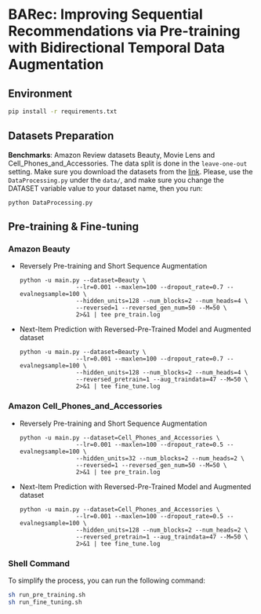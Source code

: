 # BARec: Improving Sequential Recommendations via Pre-training with Bidirectional Temporal Data Augmentation

## Environment

```bash
pip install -r requirements.txt
```

## Datasets Preparation
**Benchmarks**: Amazon Review datasets Beauty, Movie Lens and Cell_Phones_and_Accessories. 
The data split is done in the `leave-one-out` setting. Make sure you download the datasets from the [link](https://jmcauley.ucsd.edu/data/amazon/). Please, use the `DataProcessing.py` under the `data/`, and make sure you change the DATASET variable value to your dataset name, then you run:

```
python DataProcessing.py
```

## Pre-training & Fine-tuning
### Amazon Beauty 
* Reversely Pre-training and Short Sequence Augmentation
    ```
    python -u main.py --dataset=Beauty \
                    --lr=0.001 --maxlen=100 --dropout_rate=0.7 --evalnegsample=100 \
                    --hidden_units=128 --num_blocks=2 --num_heads=4 \
                    --reversed=1 --reversed_gen_num=50 --M=50 \ 
                    2>&1 | tee pre_train.log
    ```
* Next-Item Prediction with Reversed-Pre-Trained Model and Augmented dataset
    ```
    python -u main.py --dataset=Beauty \
                    --lr=0.001 --maxlen=100 --dropout_rate=0.7 --evalnegsample=100 \
                    --hidden_units=128 --num_blocks=2 --num_heads=4 \
                    --reversed_pretrain=1 --aug_traindata=47 --M=50 \
                    2>&1 | tee fine_tune.log
    ```

### Amazon Cell_Phones_and_Accessories
* Reversely Pre-training and Short Sequence Augmentation
    ```
    python -u main.py --dataset=Cell_Phones_and_Accessories \
                    --lr=0.001 --maxlen=100 --dropout_rate=0.5 --evalnegsample=100 \
                    --hidden_units=32 --num_blocks=2 --num_heads=2 \
                    --reversed=1 --reversed_gen_num=50 --M=50 \ 
                    2>&1 | tee pre_train.log
    ```
* Next-Item Prediction with Reversed-Pre-Trained Model and Augmented dataset
    ```
    python -u main.py --dataset=Cell_Phones_and_Accessories \
                    --lr=0.001 --maxlen=100 --dropout_rate=0.5 --evalnegsample=100 \
                    --hidden_units=128 --num_blocks=2 --num_heads=2 \
                    --reversed_pretrain=1 --aug_traindata=47 --M=50 \
                    2>&1 | tee fine_tune.log
    ```

### Shell Command
To simplify the process, you can run the following command:

```bash
sh run_pre_training.sh 
sh run_fine_tuning.sh
```
